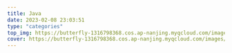 ```yaml
---
title: Java
date: 2023-02-08 23:03:51
type: "categories"
top_img: https://butterfly-1316798368.cos.ap-nanjing.myqcloud.com/images/marguerite-g51b2472ac_1920.jpg
cover: https://butterfly-1316798368.cos.ap-nanjing.myqcloud.com/images/marguerite-g51b2472ac_1920.jpg
---
```


